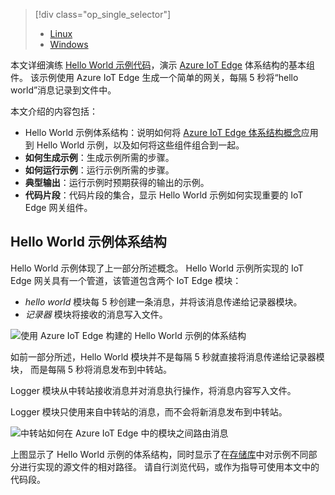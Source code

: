 > [!div class="op_single_selector"]
> * [Linux](../articles/iot-hub/iot-hub-linux-iot-edge-get-started.md)
> * [Windows](../articles/iot-hub/iot-hub-windows-iot-edge-get-started.md)
> 
> 

本文详细演练 [Hello World 示例代码][lnk-helloworld-sample]，演示 [Azure IoT Edge][lnk-iot-edge] 体系结构的基本组件。 该示例使用 Azure IoT Edge 生成一个简单的网关，每隔 5 秒将“hello world”消息记录到文件中。

本文介绍的内容包括：

* Hello World 示例体系结构：说明如何将 [Azure IoT Edge 体系结构概念][lnk-edge-concepts]应用到 Hello World 示例，以及如何将这些组件组合到一起。
* **如何生成示例**：生成示例所需的步骤。
* **如何运行示例**：运行示例所需的步骤。 
* **典型输出**：运行示例时预期获得的输出的示例。
* **代码片段**：代码片段的集合，显示 Hello World 示例如何实现重要的 IoT Edge 网关组件。


## <a name="hello-world-sample-architecture"></a>Hello World 示例体系结构
Hello World 示例体现了上一部分所述概念。 Hello World 示例所实现的 IoT Edge 网关具有一个管道，该管道包含两个 IoT Edge 模块：

* *hello world* 模块每 5 秒创建一条消息，并将该消息传递给记录器模块。
* *记录器* 模块将接收的消息写入文件。

![使用 Azure IoT Edge 构建的 Hello World 示例的体系结构][4]

如前一部分所述，Hello World 模块并不是每隔 5 秒就直接将消息传递给记录器模块， 而是每隔 5 秒将消息发布到中转站。

Logger 模块从中转站接收消息并对消息执行操作，将消息内容写入文件。

Logger 模块只使用来自中转站的消息，而不会将新消息发布到中转站。

![中转站如何在 Azure IoT Edge 中的模块之间路由消息][5]

上图显示了 Hello World 示例的体系结构，同时显示了在[存储库][lnk-iot-edge]中对示例不同部分进行实现的源文件的相对路径。 请自行浏览代码，或作为指导可使用本文中的代码段。

<!-- Images -->
[4]: ./media/iot-hub-iot-edge-getstarted-selector/high_level_architecture.png
[5]: ./media/iot-hub-iot-edge-getstarted-selector/detailed_architecture.png

<!-- Links -->
[lnk-helloworld-sample]: https://github.com/Azure/iot-edge/tree/master/samples/hello_world
[lnk-iot-edge]: https://github.com/Azure/iot-edge
[lnk-edge-concepts]: ../articles/iot-hub/iot-hub-iot-edge-overview.md